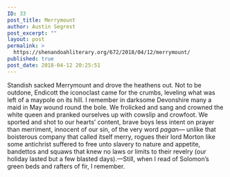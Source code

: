 ```yaml
---
ID: 33
post_title: Merrymount
author: Austin Segrest
post_excerpt: ""
layout: post
permalink: >
  https://shenandoahliterary.org/672/2018/04/12/merrymount/
published: true
post_date: 2018-04-12 20:25:51
---
```

Standish sacked Merrymount and drove the heathens out. Not to be outdone, Endicott the iconoclast came for the crumbs, leveling what was left of a maypole on its hill. I remember in darksome Devonshire many a maid in May wound round the bole. We frolicked and sang and crowned the white queen and pranked ourselves up with cowslip and crowfoot. We sported and shot to our hearts’ content, brave boys less intent on prayer than merriment, innocent of our sin, of the very word *pagan*— unlike that boisterous company that called itself merry, rogues their lord Morton like some antichrist suffered to free unto slavery to nature and appetite, bandettos and squaws that knew no laws or limits to their revelry (our holiday lasted but a few blasted days).—Still, when I read of Solomon’s green beds and rafters of fir, I remember.